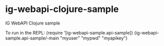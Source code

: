 # ig-webapi-clojure-sample

IG WebAPI Clojure sample

To run in the REPL:
(require '[ig-webapi-sample.api-sample])
(ig-webapi-sample.api-sample/-main "myuser" "mypwd" "myapikey")